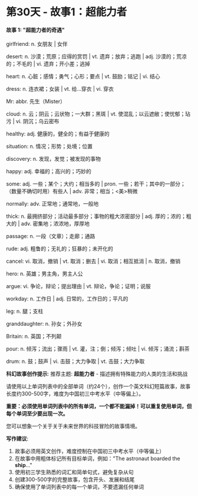 # 第30天 - 故事1：超能力者

#### 故事 1: "超能力者的奇遇"

girlfriend: n. 女朋友 | 女伴

desert: n. 沙漠；荒原；应得的赏罚 | vt. 遗弃；放弃；逃跑 | adj. 沙漠的；荒凉的；不毛的 | vi. 遗弃；开小差；逃掉

heart: n. 心脏；感情；勇气；心形；要点 | vt. 鼓励；铭记 | vi. 结心

dress: n. 连衣裙；女装 | vt. 给…穿衣 | vi. 穿衣

Mr: abbr. 先生（Mister）

cloud: n. 云；阴云；云状物；一大群；黑斑 | vt. 使混乱；以云遮敝；使忧郁；玷污 | vi. 阴沉；乌云密布

healthy: adj. 健康的，健全的；有益于健康的

situation: n. 情况；形势；处境；位置

discovery: n. 发现，发觉；被发现的事物

happy: adj. 幸福的；高兴的；巧妙的

some: adj. 一些；某个；大约；相当多的 | pron. 一些；若干；其中的一部分；（数量不确切时用）有些人 | adv. 非常；相当；<美>稍微

normally: adv. 正常地；通常地，一般地

thick: n. 最拥挤部分；活动最多部分；事物的粗大浓密部分 | adj. 厚的；浓的；粗大的 | adv. 密集地；浓浓地，厚厚地

passage: n. 一段（文章）；走廊；通路

rude: adj. 粗鲁的；无礼的；狂暴的；未开化的

cancel: vi. 取消，撤销 | vt. 取消；删去 | vi. 取消；相互抵消 | n. 取消，撤销

hero: n. 英雄；男主角，男主人公

argue: vi. 争论，辩论；提出理由 | vt. 辩论，争论；证明；说服

workday: n. 工作日 | adj. 日常的，工作日的；平凡的

leg: n. 腿；支柱

granddaughter: n. 孙女；外孙女

Britain: n. 英国；不列颠

pour: n. 倾泻；流出；骤雨 | vt. 灌，注；倒；倾泻；倾吐 | vi. 倾泻；涌流；斟茶

drum: n. 鼓；鼓声 | vi. 击鼓；大力争取 | vt. 击鼓；大力争取

**科幻故事创作提示**:
推荐主题: **超能力者** - 描述拥有特殊能力的人类的生活和挑战

请使用以上单词列表中的全部单词（约24个），创作一个英文科幻短篇故事，故事长度约300-500字，难度为中国初三中考水平（中等偏上）。

**重要：必须使用单词列表中的所有单词，一个都不能漏掉！可以重复使用单词，但每个单词至少要出现一次。**

您可以想象一个关于关于未来世界的科技冒险的故事情境。

**写作建议**: 
1. 故事必须用英文创作，难度控制在中国初三中考水平（中等偏上）
2. 在故事中用粗体标记所有目标单词，例如："The astronaut boarded the **ship**..."
3. 使用初三学生熟悉的词汇和简单句式，避免复杂从句
4. 创建300-500字的完整故事，包含开头、发展和结尾
5. 确保使用了单词列表中的每一个单词，不要遗漏任何单词
